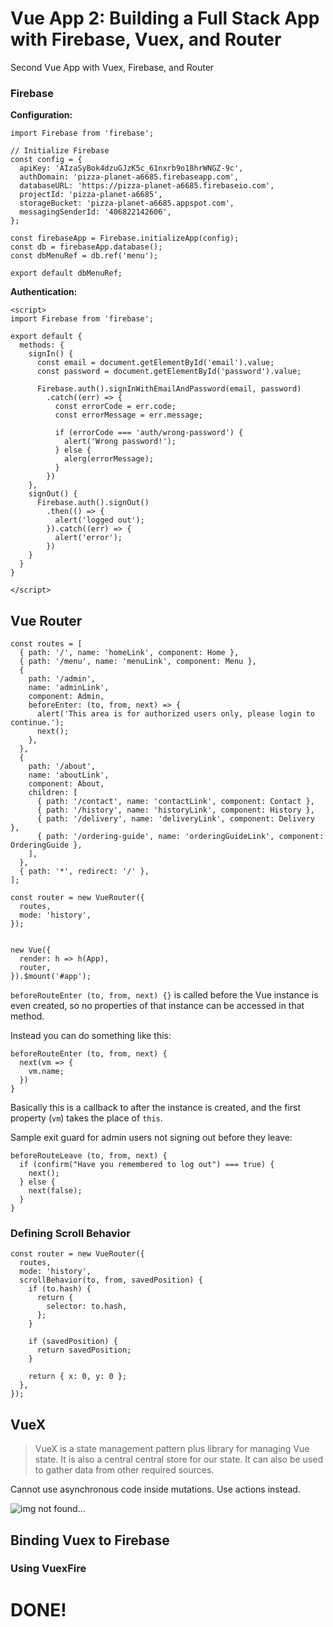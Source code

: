 # Vue App 2: Building a Full Stack App with Firebase, Vuex, and Router

Second Vue App with Vuex, Firebase, and Router


### Firebase

**Configuration:**
```
import Firebase from 'firebase';

// Initialize Firebase
const config = {
  apiKey: 'AIzaSyBok4dzuGJzK5c_61nxrb9o18hrWNGZ-9c',
  authDomain: 'pizza-planet-a6685.firebaseapp.com',
  databaseURL: 'https://pizza-planet-a6685.firebaseio.com',
  projectId: 'pizza-planet-a6685',
  storageBucket: 'pizza-planet-a6685.appspot.com',
  messagingSenderId: '406822142606',
};

const firebaseApp = Firebase.initializeApp(config);
const db = firebaseApp.database();
const dbMenuRef = db.ref('menu');

export default dbMenuRef;
```


**Authentication:**
```
<script>
import Firebase from 'firebase';

export default {
  methods: {
    signIn() {
      const email = document.getElementById('email').value;
      const password = document.getElementById('password').value;

      Firebase.auth().signInWithEmailAndPassword(email, password)
        .catch((err) => {
          const errorCode = err.code;
          const errorMessage = err.message;

          if (errorCode === 'auth/wrong-password') {
            alert('Wrong password!');
          } else {
            alerg(errorMessage);
          }
        })
    },
    signOut() {
      Firebase.auth().signOut()
        .then(() => {
          alert('logged out');
        }).catch((err) => {
          alert('error');
        })
    }
  }
}

</script>
```


## Vue Router

```
const routes = [
  { path: '/', name: 'homeLink', component: Home },
  { path: '/menu', name: 'menuLink', component: Menu },
  {
    path: '/admin',
    name: 'adminLink',
    component: Admin,
    beforeEnter: (to, from, next) => {
      alert('This area is for authorized users only, please login to continue.');
      next();
    },
  },
  {
    path: '/about',
    name: 'aboutLink',
    component: About,
    children: [
      { path: '/contact', name: 'contactLink', component: Contact },
      { path: '/history', name: 'historyLink', component: History },
      { path: '/delivery', name: 'deliveryLink', component: Delivery },
      { path: '/ordering-guide', name: 'orderingGuideLink', component: OrderingGuide },
    ],
  },
  { path: '*', redirect: '/' },
];

const router = new VueRouter({
  routes,
  mode: 'history',
});


new Vue({
  render: h => h(App),
  router,
}).$mount('#app');

```


`beforeRouteEnter (to, from, next) {}` is called before the Vue instance is even created, so no properties of that instance can be accessed in that method.

Instead you can do something like this:
```
beforeRouteEnter (to, from, next) {
  next(vm => {
    vm.name;
  })
}
```
Basically this is a callback to after the instance is created, and the first property (`vm`) takes the place of `this`.

Sample exit guard for admin users not signing out before they leave:
```
beforeRouteLeave (to, from, next) {
  if (confirm("Have you remembered to log out") === true) {
    next();
  } else {
    next(false);
  }
}
```


### Defining Scroll Behavior

```
const router = new VueRouter({
  routes,
  mode: 'history',
  scrollBehavior(to, from, savedPosition) {
    if (to.hash) {
      return {
        selector: to.hash,
      };
    }

    if (savedPosition) {
      return savedPosition;
    }

    return { x: 0, y: 0 };
  },
});
```


## VueX

> VueX is a state management pattern plus library for managing Vue state. It is also a central central store for our state. It can also be used to gather data from other required sources.


Cannot use asynchronous code inside mutations. Use actions instead.

<img src="https://i.imgur.com/hN2SvIN.png" alt="img not found..." />



## Binding Vuex to Firebase


### Using VuexFire



# DONE!